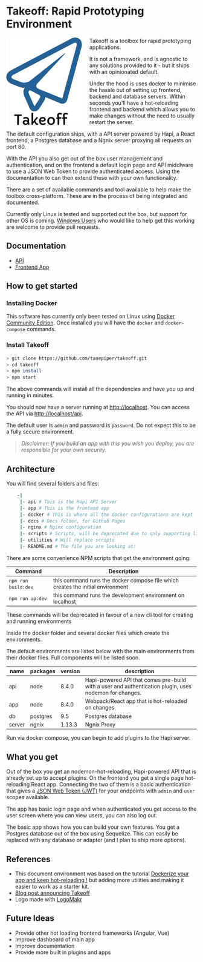 # Takeoff: Rapid Prototyping Environment

<img src="docs/assets/logo.png" width="200px" align="left" style="margin-right:20px" />

Takeoff is a toolbox for rapid prototyping applications.

It is not a framework, and is agnostic to any solutions provided to it - but it ships with an opinionated default.

Under the hood is uses docker to minimise the hassle out of setting up frontend, backend and database servers. Within seconds you'll have a hot-reloading frontend and backend which allows you to make changes without the need to usually restart the server.

The default configuration ships, with a API server powered by Hapi, a React frontend, a Postgres database and a Ngnix server proxying all requests on port 80.

With the API you also get out of the box user management and authentication, and on the frontend a default login page and API middlware to use a JSON Web Token to provide authenticated access. Using the documentation to can then extend these with your own functionality.

There are a set of available commands and tool available to help make the toolbox cross-platform.  These are in the process of being integrated and documented.

Currently only Linux is tested and supported out the box, but support for other OS is coming.  [Windows Users](docs/windows-setup.md) who would like to help get this working are welcome to provide pull requests.

## Documentation

* [API](api/README.md)
* [Frontend App](app/README.md)

## How to get started

### Installing Docker

This software has currently only been tested on Linux using [Docker Community Edition](https://www.docker.com/community-edition). Once installed you will have the `docker` and `docker-compose` commands.

### Install Takeoff

```bash
> git clone https://github.com/tanepiper/takeoff.git
> cd takeoff
> npm install
> npm start
```

The above commands will install all the dependencies and have you up and running in minutes.

You should now have a server running at [http://localhost](http://localhost). You can access the API via [http://localhost/api](http://localhost/api).

The default user is `admin` and password is `password`.  Do not expect this to be a fully secure environment.

> *Disclaimer: If you build an app with this you wish you deploy, you are responsible for your own security.*

## Architecture

You will find several folders and files:

```bash
    -|
     |- api # This is the Hapi API Server
     |- app # This is the frontend app
     |- docker # This is where all the docker configurations are kept
     |- docs # Docs folder, for Github Pages
     |- nginx # Nginx configuration
     |- scripts # Scripts, will be deprecated due to only supporting linux
     |- utilities # Will replace scripts
     |- README.md # The file you are looking at!
```

There are some convenience NPM scripts that get the environment going:

|Command|Description|
|-------|-----------|
|`npm run build:dev`|this command runs the docker compose file which creates the initial environment|
|`npm run up:dev`|this command runs the development enviromnent on localhost|

These commands will be deprecated in favour of a new cli tool for creating and running environments

Inside the docker folder and several docker files which create the environments.

The default environments are listed below with the main environments from their docker files.  Full components will be listed soon.

|name   |packages  |version|description|
|----   |-------   |-------|-----------|
|api    |node      |8.4.0  |Hapi-powered API that comes pre-build with a user and authentication plugin, uses nodemon for changes.|
|app    |node      |8.4.0  |Webpack/React app that is hot-reloaded on changes|
|db     |postgres  |9.5    |Postgres database|
|server |ngnix     |1.13.3 |Ngnix Proxy|

Run via docker compose, you can begin to add plugins to the Hapi server.

## What you get

Out of the box you get an nodemon-hot-reloading, Hapi-powered API that is already set up to accept plugins.  On the frontend you get a single page hot-reloading React app.  Connecting the two of them is a basic authentication that gives a [JSON Web Token (JWT)](https://jwt.io) for your endpoints with `admin` and `user` scopes available.

The app has basic login page and when authenticated you get access to the user screen where you can view users, you can also log out.

The basic app shows how you can build your own features.  You get a Postgres database out of the box using Sequelize.  This can easily be replaced with any database or adapter (and I plan to ship more options).

## References

* This document environment was based on the tutorial [Dockerize your app and keep hot-reloading !](https://blog.bam.tech/developper-news/dockerize-your-app-and-keep-hot-reloading) but adding more utilities and making it easier to work as a starter kit.
* [Blog post announcing Takeoff](https://medium.com/@tanepiper/takeoff-a-rapid-development-environment-designed-for-hack-days-9a45ae891366)
* Logo made with [LogoMakr](http://logomakr.com)

## Future Ideas

* Provide other hot loading frontend frameworks (Angular, Vue)
* Improve dashboard of main app
* Improve documentation
* Provide more built in plugins and apps
